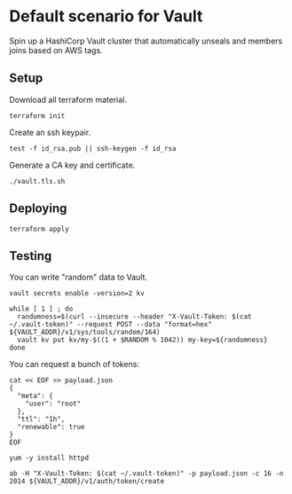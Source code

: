 # Default scenario for Vault

Spin up a HashiCorp Vault cluster that automatically unseals and members joins based on AWS tags.

## Setup

Download all terraform material.

```shell
terraform init
```

Create an ssh keypair.

```shell
test -f id_rsa.pub || ssh-keygen -f id_rsa
```

Generate a CA key and certificate.

```shell
./vault.tls.sh
```

## Deploying

```shell
terraform apply
```

## Testing

You can write "random" data to Vault.

```shell
vault secrets enable -version=2 kv

while [ 1 ] ; do
  randomness=$(curl --insecure --header "X-Vault-Token: $(cat ~/.vault-token)" --request POST --data "format=hex" ${VAULT_ADDR}/v1/sys/tools/random/164)
  vault kv put kv/my-$((1 + $RANDOM % 1042)) my-key=${randomness}
done
```

You can request a bunch of tokens:

```shell
cat << EOF >> payload.json
{
  "meta": {
    "user": "root"
  },
  "ttl": "1h",
  "renewable": true
}
EOF

yum -y install httpd

ab -H "X-Vault-Token: $(cat ~/.vault-token)" -p payload.json -c 16 -n 2014 ${VAULT_ADDR}/v1/auth/token/create
```
